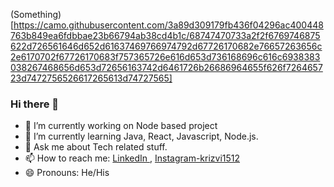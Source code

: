 
(Something)[https://camo.githubusercontent.com/3a89d309179fb436f04296ac400448763b849ea6fdbbae23b66794ab38cd4b1c/68747470733a2f2f6769746875622d726561646d652d61637469766974792d67726170682e76657263656c2e6170702f67726170683f757365726e616d653d736168696c616c6938383038267468656d653d72656163742d6461726b26686964655f626f726465723d7472756526617265613d74727565]




### Hi there 👋
- 🔭 I’m currently working on Node based project 
- 🌱 I’m currently learning Java, React, Javascript, Node.js.
- 💬 Ask me about Tech related stuff.
- 📫 How to reach me: [LinkedIn ](https://www.linkedin.com/in/syed-kumail-rizvi/) , [Instagram-krizvi1512](https://www.instagram.com/krizvi1512)
- 😄 Pronouns: He/His


<!-- <img src = "https://github-readme-stats.vercel.app/api?username=Kumailrizvi786&&show_icons=true&title_color=ffffff&icon_color=ffba2c&text_color=daf7dc&bg_color=191919">
 -->
